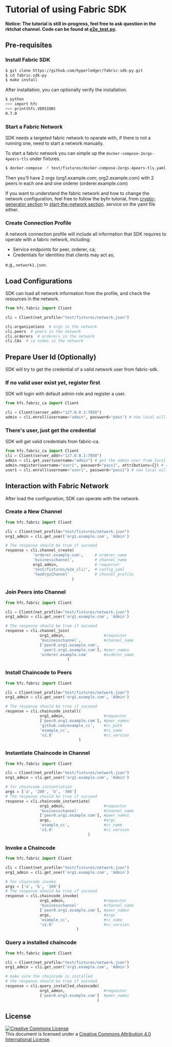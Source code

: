# Tutorial of using Fabric SDK

**Notice: The tutorial is still in-progress, feel free to ask question in the rktchat channel. Code can be found at [e2e_test.py](test/integration/e2e_test.py).**


## Pre-requisites

### Install Fabric SDK

```bash
$ git clone https://github.com/hyperledger/fabric-sdk-py.git
$ cd fabric-sdk-py
$ make install
```

After installation, you can optionally verify the installation.

```bash
$ python
>>> import hfc
>>> print(hfc.VERSION)
0.7.0
```

### Start a Fabric Network

SDK needs a targeted fabric network to operate with, if there is not a running one, need to start a network manually.

To start a fabric network you can simple up the `docker-compose-2orgs-4peers-tls` under fixtures.

```bash
$ docker-compose -f test/fixtures/docker-compose-2orgs-4peers-tls.yaml up
```

Then you'll have 2 orgs (org1.example.com; org2.example.com) with 2 peers in each one and one orderer (orderer.example.com)

If you want to understand the fabric network and how to change the network configuration, feel free to follow the byfn tutorial, from [crypto-generator section](http://hyperledger-fabric.readthedocs.io/en/release/build_network.html#crypto-generator) to [start-the-network section](http://hyperledger-fabric.readthedocs.io/en/release/build_network.html#start-the-network).
service on the yaml file either.

### Create Connection Profile

A network connection profile will include all information that SDK requires to operate with a fabric network, including:

* Service endpoints for peer, orderer, ca;
* Credentials for identities that clients may act as;

e.g., `network1.json`.

## Load Configurations

SDK can load all network information from the profile, and check the resources in the network.

```python
from hfc.fabric import Client

cli = Client(net_profile="test/fixtures/network.json")

cli.organizations  # orgs in the network
cli.peers  # peers in the network
cli.orderers  # orderers in the network
cli.CAs  # ca nodes in the network
```

## Prepare User Id (Optionally)

SDK will try to get the credential of a valid network user from fabric-sdk.


### If no valid user exist yet, register first
SDK will login with default admin role and register a user.

```python
from hfc.fabric_ca import Client

cli = Client(server_addr="127.0.0.1:7050")
admin = cli.enroll(username="admin", password="pass") # now local will have the admin user
```

### There's user, just get the credential
SDK will get valid credentials from fabric-ca.

```python
from hfc.fabric_ca import Client
cli = Client(server_addr="127.0.0.1:7050")
admin = cli.get_user(username="admin") # get the admin user from local path
admin.register(username="user1", password="pass1", attributions={}) # register a user to ca
user1 = cli.enroll(username="user1", password="pass1") # now local will have the user
```

## Interaction with Fabric Network

After load the configuration, SDK can operate with the network.

### Create a New Channel

```python
from hfc.fabric import Client

cli = Client(net_profile="test/fixtures/network.json")
org1_admin = cli.get_user('org1.example.com', 'Admin')

# The response should be true if succeed
response = cli.channel_create(
            'orderer.example.com',     # orderer_name
            'businesschannel',         # channel_name
            org1_admin,                # requester
            'test/fixtures/e2e_cli/',  # config_yaml
            'TwoOrgsChannel'           # channel_profile
                             )
```

### Join Peers into Channel

```python
from hfc.fabric import Client

cli = Client(net_profile="test/fixtures/network.json")
org1_admin = cli.get_user('org1.example.com', 'Admin')

# The response should be true if succeed
response = cli.channel_join(
               org1_admin,                 #requester
               'businesschannel',          #channel_name
               ['peer0.org1.example.com',
                'peer1.org1.example.com'], #peer_names
               'orderer.example.com'       #orderer_name
                           )
```

### Install Chaincode to Peers

```python
from hfc.fabric import Client

cli = Client(net_profile="test/fixtures/network.json")
org1_admin = cli.get_user('org1.example.com', 'Admin')

# The response should be true if succeed
response = cli.chaincode_install(
               org1_admin,                 #requestor
               ['peer0.org1.example.com'], #peer_names
               'github.com/example_cc',    #cc_path
               'example_cc',               #cc_name
               'v1.0'                      #cc_version
                                )
```

### Instantiate Chaincode in Channel

```python
from hfc.fabric import Client

cli = Client(net_profile="test/fixtures/network.json")
org1_admin = cli.get_user('org1.example.com', 'Admin')

# for chaincode instantiation
args = ['a', '200', 'b', '300']
# The response should be true if succeed
response = cli.chaincode_instantiate(
               org1_admin,                 #requestor
               'businesschannel'           #channel_name
               ['peer0.org1.example.com'], #peer_names
               args,                       #args
               'example_cc',               #cc_name
               'v1.0'                      #cc_version
                                    )
```

### Invoke a Chaincode

```python
from hfc.fabric import Client

cli = Client(net_profile="test/fixtures/network.json")
org1_admin = cli.get_user('org1.example.com', 'Admin')

# for chaincode invoke
args = ['a', 'b', '100']
# The response should be true if succeed
response = cli.chaincode_invoke(
               org1_admin,                 #requestor
               'businesschannel'           #channel_name
               ['peer0.org1.example.com'], #peer_names
               args,                       #args
               'example_cc',               #cc_name
               'v1.0'                      #cc_version
                               )
```

### Query a installed chaincode

```python
from hfc.fabric import Client

cli = Client(net_profile="test/fixtures/network.json")
org1_admin = cli.get_user('org1.example.com', 'Admin')

# make sure the chaincode is installed
# the response should be true if succeed
response = cli.query_installed_chaincode(
               org1_admin,                 #requestor
               ['peer0.org1.example.com']  #peer_names
                                        )


```


## License <a name="license"></a>

<a rel="license" href="http://creativecommons.org/licenses/by/4.0/"><img alt="Creative Commons License" style="border-width:0" src="https://i.creativecommons.org/l/by/4.0/88x31.png" /></a><br />This document is licensed under a <a rel="license" href="http://creativecommons.org/licenses/by/4.0/">Creative Commons Attribution 4.0 International License</a>.
